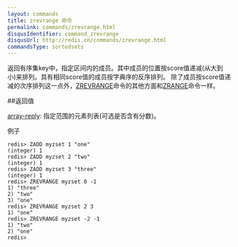 ```yaml
---
layout: commands
title: zrevrange 命令
permalink: commands/zrevrange.html
disqusIdentifier: command_zrevrange
disqusUrl: http://redis.cn/commands/zrevrange.html
commandsType: sortedsets
---
```


返回有序集key中，指定区间内的成员。其中成员的位置按score值递减(从大到小)来排列。具有相同score值的成员按字典序的反序排列。 除了成员按score值递减的次序排列这一点外，[ZREVRANGE](/commands/zrevrange.html)命令的其他方面和[ZRANGE](/commands/zrange.html)命令一样。

##返回值

[array-reply](/topics/protocol#array-reply): 
指定范围的元素列表(可选是否含有分数)。

例子

	redis> ZADD myzset 1 "one"
	(integer) 1
	redis> ZADD myzset 2 "two"
	(integer) 1
	redis> ZADD myzset 3 "three"
	(integer) 1
	redis> ZREVRANGE myzset 0 -1
	1) "three"
	2) "two"
	3) "one"
	redis> ZREVRANGE myzset 2 3
	1) "one"
	redis> ZREVRANGE myzset -2 -1
	1) "two"
	2) "one"
	redis> 
